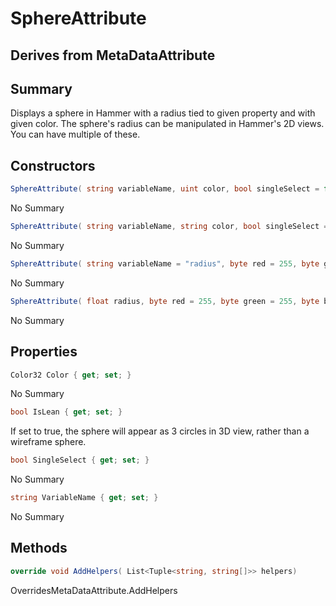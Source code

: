 # SphereAttribute

## Derives from MetaDataAttribute

## Summary

Displays a sphere in Hammer with a radius tied to given property and with given color.
The sphere's radius can be manipulated in Hammer's 2D views. You can have multiple of these.
## Constructors

```c#
SphereAttribute( string variableName, uint color, bool singleSelect = false) 
```
No Summary
```c#
SphereAttribute( string variableName, string color, bool singleSelect = false) 
```
No Summary
```c#
SphereAttribute( string variableName = "radius", byte red = 255, byte green = 255, byte blue = 255, bool singleSelect = false) 
```
No Summary
```c#
SphereAttribute( float radius, byte red = 255, byte green = 255, byte blue = 255, bool singleSelect = false) 
```
No Summary
## Properties

```c#
Color32 Color { get; set; } 
```
No Summary
```c#
bool IsLean { get; set; } 
```
If set to true, the sphere will appear as 3 circles in 3D view, rather than a wireframe sphere.
```c#
bool SingleSelect { get; set; } 
```
No Summary
```c#
string VariableName { get; set; } 
```
No Summary
## Methods

```c#
override void AddHelpers( List<Tuple<string, string[]>> helpers) 
```
OverridesMetaDataAttribute.AddHelpers
